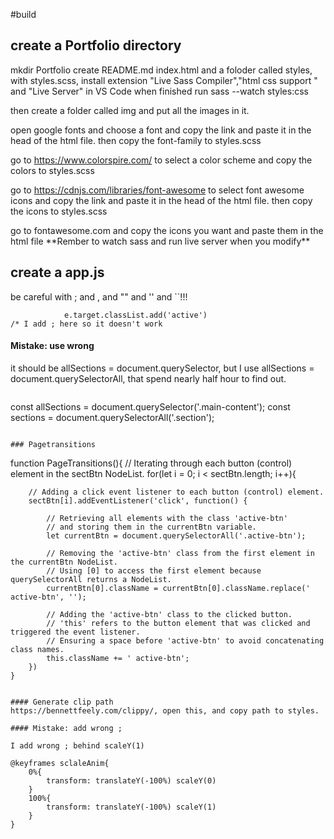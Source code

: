 #build

## create a Portfolio directory
mkdir Portfolio
create  README.md index.html and a foloder called styles, with styles.scss, 
install extension "Live Sass Compiler","html css support " and "Live Server" in VS Code
when finished run sass --watch styles:css

then create a folder called img and put all the images in it.

open google fonts and choose a font and copy the link and paste it in the head of the html file. then copy the font-family to styles.scss

go to https://www.colorspire.com/ to select a color scheme and copy the colors to styles.scss

go to https://cdnjs.com/libraries/font-awesome to select font awesome icons and copy the link and paste it in the head of the html file. then copy the icons to styles.scss
<link rel="stylesheet" href="https://cdnjs.cloudflare.com/ajax/libs/font-awesome/6.4.2/css/all.min.css" integrity="sha512-z3gLpd7yknf1YoNbCzqRKc4qyor8gaKU1qmn+CShxbuBusANI9QpRohGBreCFkKxLhei6S9CQXFEbbKuqLg0DA==" crossorigin="anonymous" referrerpolicy="no-referrer" />
go to fontawesome.com and copy the icons you want and paste them in the html file
**Rember to watch sass and run live server when you modify**

## create a app.js
be careful with ; and , and "" and '' and ``!!!
```
            e.target.classList.add('active') 
/* I add ; here so it doesn't work
```

#### Mistake: use wrong 

it should be allSections = document.querySelector, but I use allSections = document.querySelectorAll, that spend nearly half hour to find out.
```
```
const allSections = document.querySelector('.main-content');
const sections = document.querySelectorAll('.section');
```

### Pagetransitions
```
function PageTransitions(){
    // Iterating through each button (control) element in the sectBtn NodeList.
    for(let i = 0; i < sectBtn.length; i++){
        
        // Adding a click event listener to each button (control) element.
        sectBtn[i].addEventListener('click', function() {
            
            // Retrieving all elements with the class 'active-btn' 
            // and storing them in the currentBtn variable.
            let currentBtn = document.querySelectorAll('.active-btn');
            
            // Removing the 'active-btn' class from the first element in the currentBtn NodeList.
            // Using [0] to access the first element because querySelectorAll returns a NodeList.
            currentBtn[0].className = currentBtn[0].className.replace(' active-btn', '');
            
            // Adding the 'active-btn' class to the clicked button.
            // 'this' refers to the button element that was clicked and triggered the event listener.
            // Ensuring a space before 'active-btn' to avoid concatenating class names.
            this.className += ' active-btn';
        })
    }
```

#### Generate clip path
https://bennettfeely.com/clippy/, open this, and copy path to styles.

#### Mistake: add wrong ;

I add wrong ; behind scaleY(1)
```
    @keyframes sclaleAnim{
        0%{
            transform: translateY(-100%) scaleY(0)
        }
        100%{
            transform: translateY(-100%) scaleY(1)
        }
    }
```